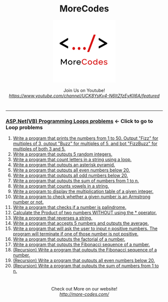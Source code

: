 <h1 align="center">MoreCodes</h1>
<p align="center"> 
  <img src="/morecodescir.png"/>
</p>

<p align="center">
Join Us on Youtube! <br/>
<i><u>https://www.youtube.com/channel/UCK8YsKv4-N6ItZfzEyKlI6A/featured</u></i>
</p>

#

- - - -
### [ASP.Net(VB) Programming Loops problems](../Loops/) <- Click to go to Loop problems

1. <a href="https://github.com/ArjunAranetaCodes/MoreCodes-ASPVB/blob/master/Loops/problem1.vb" target="_blank">Write a program that prints the numbers from 1 to 50. Output "Fizz" for multiples of 3, output "Buzz" for multiples of 5, and bot "FizzBuzz" for multiples of both 3 and 5.</a>
2. <a href="https://github.com/ArjunAranetaCodes/MoreCodes-ASPVB/blob/master/Loops/problem2.vb" target="_blank">Write a program that outputs 5 random integers.</a>
3. <a href="https://github.com/ArjunAranetaCodes/MoreCodes-ASPVB/blob/master/Loops/problem3.vb" target="_blank">Write a program that count letters in a string using a loop.</a>
4. <a href="https://github.com/ArjunAranetaCodes/MoreCodes-ASPVB/blob/master/Loops/problem4.vb" target="_blank">Write a program that outputs an asterisk pyramid.</a>
5. <a href="https://github.com/ArjunAranetaCodes/MoreCodes-ASPVB/blob/master/Loops/problem5.vb" target="_blank">Write a program that outputs all even numbers below 20.</a>
6. <a href="https://github.com/ArjunAranetaCodes/MoreCodes-ASPVB/blob/master/Loops/problem6.vb" target="_blank">Write a program that outputs all odd numbers below 20.</a>
7. <a href="https://github.com/ArjunAranetaCodes/MoreCodes-ASPVB/blob/master/Loops/problem7.vb" target="_blank">Write a program that outputs the sum of numbers from 1 to n.</a>
8. <a href="https://github.com/ArjunAranetaCodes/MoreCodes-ASPVB/blob/master/Loops/problem8.vb" target="_blank">Write a program that counts vowels in a string.</a>
9. <a href="https://github.com/ArjunAranetaCodes/MoreCodes-ASPVB/blob/master/Loops/problem9.vb" target="_blank">Write a program to display the multiplication table of a given integer.</a>
10. <a href="https://github.com/ArjunAranetaCodes/MoreCodes-ASPVB/blob/master/Loops/problem10.vb" target="_blank">Write a program to check whether a given number is an Armstrong number or not.</a>
11. <a href="https://github.com/ArjunAranetaCodes/MoreCodes-ASPVB/blob/master/Loops/problem11.vb" target="_blank">Write a program that checks if a number is palindrome.</a>
12. <a href="https://github.com/ArjunAranetaCodes/MoreCodes-ASPVB/blob/master/Loops/problem12.vb" target="_blank">Calculate the Product of two numbers WITHOUT using the * operator.</a>
13. <a href="https://github.com/ArjunAranetaCodes/MoreCodes-ASPVB/blob/master/Loops/problem13.vb" target="_blank">Write a program that reverses a string.</a>
14. <a href="https://github.com/ArjunAranetaCodes/MoreCodes-ASPVB/blob/master/Loops/problem14.vb" target="_blank">Write a program that accepts 5 numbers and outputs the average.</a>
15. <a href="https://github.com/ArjunAranetaCodes/MoreCodes-ASPVB/blob/master/Loops/problem15.vb" target="_blank">Write a program that will ask the user to input n positive numbers. The program will terminate if one of those number is not positive.</a>
16. <a href="https://github.com/ArjunAranetaCodes/MoreCodes-ASPVB/blob/master/Loops/problem16.vb" target="_blank">Write a program that outputs the factorial of a number.</a>
17. <a href="https://github.com/ArjunAranetaCodes/MoreCodes-ASPVB/blob/master/Loops/problem17.vb" target="_blank">Write a program that outputs the Fibonacci sequence of a number.</a>
18. <a href="https://github.com/ArjunAranetaCodes/MoreCodes-ASPVB/blob/master/Loops/problem18.vb" target="_blank">(Recursion) Write a program that outputs the Fibonacci sequence of a number.</a>
19. <a href="https://github.com/ArjunAranetaCodes/MoreCodes-ASPVB/blob/master/Loops/problem19.vb" target="_blank">(Recursion) Write a program that outputs all even numbers below 20.</a>
20. <a href="https://github.com/ArjunAranetaCodes/MoreCodes-ASPVB/blob/master/Loops/problem20.vb" target="_blank">(Recursion) Write a program that outputs the sum of numbers from 1 to n.</a>

#

<p align="center">
Check out More on our website! <br/>
<i><u>http://more-codes.com/</u></i>
</p>